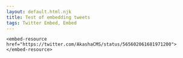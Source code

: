 ```yaml
---
layout: default.html.njk
title: Test of embedding tweets
tags: Twitter Embed, Embed
---
```


```
<embed-resource href="https://twitter.com/AkashaCMS/status/565602061681971200"></embed-resource>
```

<!-- embed-resource href="https://twitter.com/AkashaCMS/status/565602061681971200"></embed-resource -->


<embed-resource href="https://twitter.com/BrianJanous/status/1290735719334330368"></embed-resource>
